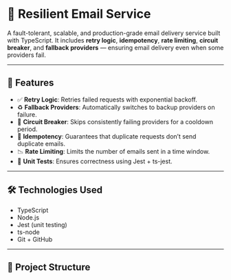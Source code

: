 # 📧 Resilient Email Service

A fault-tolerant, scalable, and production-grade email delivery service built with TypeScript. It includes **retry logic**, **idempotency**, **rate limiting**, **circuit breaker**, and **fallback providers** — ensuring email delivery even when some providers fail.

---

## 🚀 Features

- ✅ **Retry Logic**: Retries failed requests with exponential backoff.
- ♻️ **Fallback Providers**: Automatically switches to backup providers on failure.
- 🧠 **Circuit Breaker**: Skips consistently failing providers for a cooldown period.
- 🔁 **Idempotency**: Guarantees that duplicate requests don’t send duplicate emails.
- 📉 **Rate Limiting**: Limits the number of emails sent in a time window.
- 🧪 **Unit Tests**: Ensures correctness using Jest + ts-jest.

---

## 🛠 Technologies Used

- TypeScript
- Node.js
- Jest (unit testing)
- ts-node
- Git + GitHub

---

## 📂 Project Structure

